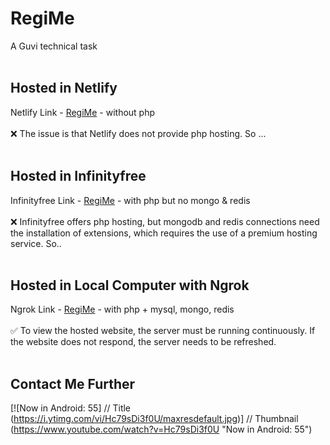 # RegiMe
A Guvi technical task
<br><br>
## Hosted in Netlify
Netlify Link - [RegiMe](https://regimevic.netlify.app/) - without php <br><br>
❌  The issue is that Netlify does not provide php hosting. So ...
<br><br>
## Hosted in Infinityfree
Infinityfree Link - [RegiMe](http://regime.rf.gd/) - with php but no mongo & redis <br><br>
❌  Infinityfree offers php hosting, but mongodb and redis connections need the installation of extensions, which requires the use of a premium hosting service. So..
<br><br>
## Hosted in Local Computer with Ngrok
Ngrok Link - [RegiMe](https://f696-103-196-28-186.in.ngrok.io) - with php + mysql, mongo, redis <br><br>
✅  To view the hosted website, the server must be running continuously. If the website does not respond, the server needs to be refreshed.
<br><br>
## Contact Me Further


[![Now in Android: 55]          // Title
(https://i.ytimg.com/vi/Hc79sDi3f0U/maxresdefault.jpg)] // Thumbnail
(https://www.youtube.com/watch?v=Hc79sDi3f0U "Now in Android: 55")    
